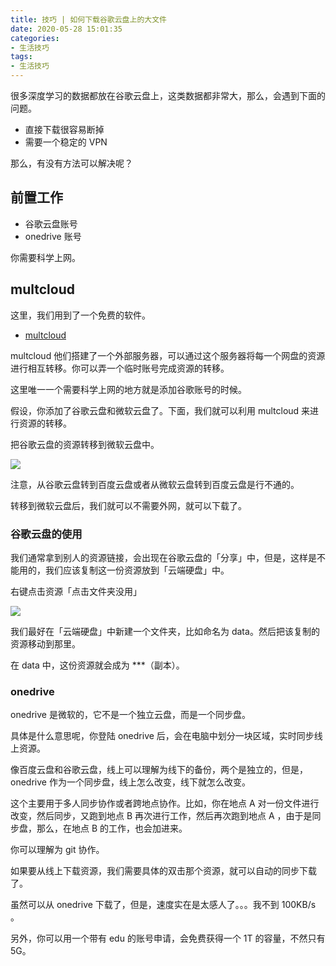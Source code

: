 ```yaml
---
title: 技巧 | 如何下载谷歌云盘上的大文件
date: 2020-05-28 15:01:35
categories:
- 生活技巧
tags:
- 生活技巧
---
```

很多深度学习的数据都放在谷歌云盘上，这类数据都非常大，那么，会遇到下面的问题。

- 直接下载很容易断掉
- 需要一个稳定的 VPN

那么，有没有方法可以解决呢？

<!-- more -->

## 前置工作

- 谷歌云盘账号
- onedrive 账号

你需要科学上网。

## multcloud


这里，我们用到了一个免费的软件。

- [multcloud](https://www.multcloud.com/)

multcloud 他们搭建了一个外部服务器，可以通过这个服务器将每一个网盘的资源进行相互转移。你可以弄一个临时账号完成资源的转移。

这里唯一一个需要科学上网的地方就是添加谷歌账号的时候。

假设，你添加了谷歌云盘和微软云盘了。下面，我们就可以利用 multcloud 来进行资源的转移。

把谷歌云盘的资源转移到微软云盘中。

![](/images/skill/1_1.png)

注意，从谷歌云盘转到百度云盘或者从微软云盘转到百度云盘是行不通的。

转移到微软云盘后，我们就可以不需要外网，就可以下载了。

### 谷歌云盘的使用

我们通常拿到别人的资源链接，会出现在谷歌云盘的「分享」中，但是，这样是不能用的，我们应该复制这一份资源放到「云端硬盘」中。

右键点击资源「点击文件夹没用」

![](/images/skill/1_0.png)

我们最好在「云端硬盘」中新建一个文件夹，比如命名为 data。然后把该复制的资源移动到那里。

在 data 中，这份资源就会成为 ***（副本）。

### onedrive

onedrive 是微软的，它不是一个独立云盘，而是一个同步盘。

具体是什么意思呢，你登陆 onedrive 后，会在电脑中划分一块区域，实时同步线上资源。

像百度云盘和谷歌云盘，线上可以理解为线下的备份，两个是独立的，但是，onedrive 作为一个同步盘，线上怎么改变，线下就怎么改变。

这个主要用于多人同步协作或者跨地点协作。比如，你在地点 A 对一份文件进行改变，然后同步，又跑到地点 B 再次进行工作，然后再次跑到地点 A ，由于是同步盘，那么，在地点 B 的工作，也会加进来。

你可以理解为 git 协作。

如果要从线上下载资源，我们需要具体的双击那个资源，就可以自动的同步下载了。

虽然可以从 onedrive 下载了，但是，速度实在是太感人了。。。我不到 100KB/s 。

另外，你可以用一个带有 edu 的账号申请，会免费获得一个 1T 的容量，不然只有 5G。

